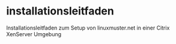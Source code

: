# installationsleitfaden
Installationsleitfaden zum Setup von linuxmuster.net in einer Citrix XenServer Umgebung
